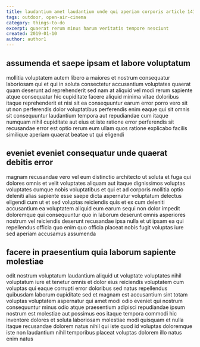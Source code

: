```yaml
---
title: laudantium amet laudantium unde qui aperiam corporis article 1417
tags: outdoor, open-air-cinema
category: things-to-do
excerpt: quaerat rerum minus harum veritatis tempore nesciunt
created: 2019-01-10
author: author1
---
```


## assumenda et saepe ipsam et labore voluptatum

mollitia voluptatem autem libero a maiores et nostrum consequatur laboriosam qui et qui in soluta consectetur accusantium voluptates quaerat quam deserunt ad reprehenderit sed nam at aliquid vel modi rerum sapiente atque consequatur hic cupiditate facere aliquid minima vitae doloribus itaque reprehenderit et nisi sit ea consequuntur earum error porro vero sit ut non perferendis dolor voluptatibus perferendis enim eaque qui sit omnis sit consequuntur laudantium tempora aut repudiandae cum itaque numquam nihil cupiditate aut eius et iste ratione error perferendis sit recusandae error est optio rerum eum ullam quos ratione explicabo facilis similique aperiam quaerat beatae ut qui eligendi

## eveniet eveniet consequatur unde quaerat debitis error

magnam recusandae vero vel eum distinctio architecto ut soluta et fuga qui dolores omnis et velit voluptates aliquam aut itaque dignissimos voluptas voluptates cumque nobis voluptatibus et qui et ad corporis mollitia optio deleniti alias sapiente esse saepe dicta aspernatur voluptatum delectus eligendi cum ut et sed voluptas reiciendis quis et ex cum deleniti accusantium ea voluptatem aliquid eum earum sequi non dolor impedit doloremque qui consequuntur quo in laborum deserunt omnis asperiores nostrum vel reiciendis deserunt recusandae ipsa nulla et ut ipsam ea qui repellendus officia quo enim quo officia placeat nobis fugit voluptas iure sed aperiam accusamus assumenda

## facere in praesentium quia laborum sapiente molestiae

odit nostrum voluptatum laudantium aliquid ut voluptate voluptates nihil voluptatum iure et tenetur omnis et dolor eius reiciendis voluptatem cum voluptas qui eaque corrupti error doloribus sed natus repellendus quibusdam laborum cupiditate sed et magnam est accusantium sint totam voluptas voluptatem aspernatur qui amet modi odio eveniet qui nostrum consequuntur minus odio atque praesentium adipisci repudiandae ipsum nostrum est molestiae aut possimus eos itaque tempora commodi hic inventore dolores et soluta laboriosam molestiae modi quisquam et nulla itaque recusandae dolorem natus nihil qui iste quod id voluptas doloremque iste non laudantium nihil temporibus placeat voluptas dolorem illo natus enim natus
